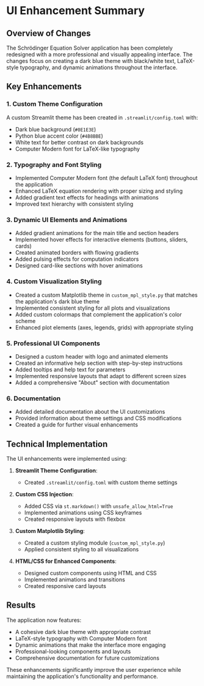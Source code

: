 # UI Enhancement Summary

## Overview of Changes

The Schrödinger Equation Solver application has been completely redesigned with a more professional and visually appealing interface. The changes focus on creating a dark blue theme with black/white text, LaTeX-style typography, and dynamic animations throughout the interface.

## Key Enhancements

### 1. Custom Theme Configuration

A custom Streamlit theme has been created in `.streamlit/config.toml` with:
- Dark blue background (`#0E1E3E`)
- Python blue accent color (`#4B8BBE`)
- White text for better contrast on dark backgrounds
- Computer Modern font for LaTeX-like typography

### 2. Typography and Font Styling

- Implemented Computer Modern font (the default LaTeX font) throughout the application
- Enhanced LaTeX equation rendering with proper sizing and styling
- Added gradient text effects for headings with animations
- Improved text hierarchy with consistent styling

### 3. Dynamic UI Elements and Animations

- Added gradient animations for the main title and section headers
- Implemented hover effects for interactive elements (buttons, sliders, cards)
- Created animated borders with flowing gradients
- Added pulsing effects for computation indicators
- Designed card-like sections with hover animations

### 4. Custom Visualization Styling

- Created a custom Matplotlib theme in `custom_mpl_style.py` that matches the application's dark blue theme
- Implemented consistent styling for all plots and visualizations
- Added custom colormaps that complement the application's color scheme
- Enhanced plot elements (axes, legends, grids) with appropriate styling

### 5. Professional UI Components

- Designed a custom header with logo and animated elements
- Created an informative help section with step-by-step instructions
- Added tooltips and help text for parameters
- Implemented responsive layouts that adapt to different screen sizes
- Added a comprehensive "About" section with documentation

### 6. Documentation

- Added detailed documentation about the UI customizations
- Provided information about theme settings and CSS modifications
- Created a guide for further visual enhancements

## Technical Implementation

The UI enhancements were implemented using:

1. **Streamlit Theme Configuration**:
   - Created `.streamlit/config.toml` with custom theme settings

2. **Custom CSS Injection**:
   - Added CSS via `st.markdown()` with `unsafe_allow_html=True`
   - Implemented animations using CSS keyframes
   - Created responsive layouts with flexbox

3. **Custom Matplotlib Styling**:
   - Created a custom styling module (`custom_mpl_style.py`)
   - Applied consistent styling to all visualizations

4. **HTML/CSS for Enhanced Components**:
   - Designed custom components using HTML and CSS
   - Implemented animations and transitions
   - Created responsive card layouts

## Results

The application now features:
- A cohesive dark blue theme with appropriate contrast
- LaTeX-style typography with Computer Modern font
- Dynamic animations that make the interface more engaging
- Professional-looking components and layouts
- Comprehensive documentation for future customizations

These enhancements significantly improve the user experience while maintaining the application's functionality and performance.